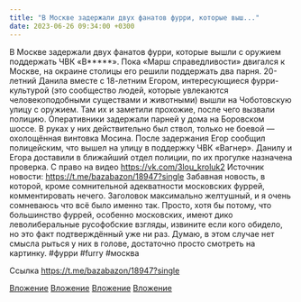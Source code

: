 ```yaml
---
title: "В Москве задержали двух фанатов фурри, которые выш..."
date: 2023-06-26 09:34:00 +0300
---
```


В Москве задержали двух фанатов фурри, которые вышли с оружием поддержать ЧВК «В*****».
Пока «Марш справедливости» двигался к Москве, на окраине столицы его решили поддержать два парня. 20-летний Данила вместе с 18-летним Егором, интересующиеся фурри-культурой (это сообщество людей, которые увлекаются человекоподобными существами и животными) вышли на Чоботовскую улицу с оружием. Там их и заметили прохожие, после чего вызвали полицию.
Оперативники задержали парней у дома на Боровском шоссе. В руках у них действительно был ствол, только не боевой — охолощённая винтовка Мосина. После задержания Егор сообщил полицейским, что вышел на улицу в поддержку ЧВК «Вагнер». Данилу и Егора доставили в ближайший отдел полиции, по их прогулке назначена проверка.
С право на видео https://vk.com/3lou_kroluk2
Источник новости: https://t.me/bazabazon/18947?single
Забавная новость, в которой, кроме сомнительной адекватности московских фуррей, комментировать нечего.
Заголовок максимально желтушный, и я очень сомневаюсь что всё было именно так. Просто, хотя бы потому, что большинство фуррей, особенно московских, имеют дико леволиберальные русофобские взгляды, извините если кого обидело, но это факт подтверждённый уже ни раз.
Думаю, в этом случае нет смысла рыться у них в голове, достаточно просто смотреть на картинку.
#фурри #furry #москва


Ссылка
https://t.me/bazabazon/18947?single

[Вложение](/assets/vk_photos/2/dzp6klHYHyA.jpg)
[Вложение](/assets/vk_photos/3/Qu_3oamtxfU.jpg)
[Вложение](https://vk.com/video41076938_456239645)
[Вложение](https://t.me/bazabazon/18947?single)

